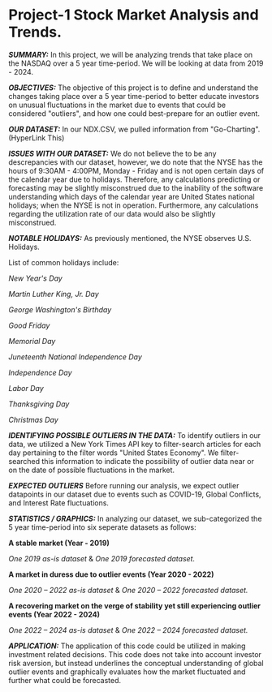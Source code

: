 # Project-1 Stock Market Analysis and Trends.

***SUMMARY:***
In this project, we will be analyzing trends that take place on the NASDAQ over a 5 year time-period. We will be looking at data from 2019 - 2024.

***OBJECTIVES:***
The objective of this project is to define and understand the changes taking place over a 5 year time-period to better educate investors on unusual fluctuations in the market due to events that could be considered "outliers", and how one could best-prepare for an outlier event.

***OUR DATASET:***
In our NDX.CSV, we pulled information from "Go-Charting". (HyperLink This)

***ISSUES WITH OUR DATASET:***
We do not believe the to be any descrepancies with our dataset, however, we do note that the NYSE has the hours of 9:30AM - 4:00PM, Monday - Friday and is not open certain days of the calendar year due to holidays. Therefore, any calculations predicting or forecasting may be slightly misconstrued due to the inability of the software understanding which days of the calendar year are United States national holidays; when the NYSE is not in operation. Furthermore, any calculations regarding the utilization rate of our data would also be slightly misconstrued.

***NOTABLE HOLIDAYS:***
As previously mentioned, the NYSE observes U.S. Holidays.

List of common holidays include:

  _New Year's Day_
  
  _Martin Luther King, Jr. Day_
  
  _George Washington's Birthday_
  
  _Good Friday_
  
  _Memorial Day_
  
  _Juneteenth National Independence Day_
  
  _Independence Day_
  
  _Labor Day_
  
  _Thanksgiving Day_
  
  _Christmas Day_

***IDENTIFYING POSSIBLE OUTLIERS IN THE DATA:***
To identify outliers in our data, we utilized a New York Times API key to filter-search articles for each day pertaining to the filter words "United States Economy". We filter-searched this information to indicate the possibility of outlier data near or on the date of possible fluctuations in the market.

***EXPECTED OUTLIERS***
Before running our analysis, we expect outlier datapoints in our dataset due to events such as COVID-19, Global Conflicts, and Interest Rate fluctuations.

***STATISTICS / GRAPHICS:***
In analyzing our dataset, we sub-categorized the 5 year time-period into six seperate datasets as follows:

**A stable market (Year - 2019)**

_One 2019 as-is dataset_ & _One 2019 forecasted dataset._

**A market in duress due to outlier events (Year 2020 - 2022)**

_One 2020 – 2022 as-is dataset_ & _One 2020 – 2022 forecasted dataset._

**A recovering market on the verge of stability yet still experiencing outlier events (Year 2022 - 2024)**

_One 2022 – 2024 as-is dataset_ & _One 2022 – 2024 forecasted dataset._

***APPLICATION:***
The application of this code could be utilized in making investment related decisions. This code does not take into account investor risk aversion, but instead underlines the conceptual understanding of global outlier events and graphically evaluates how the market fluctuated and further what could be forecasted.







